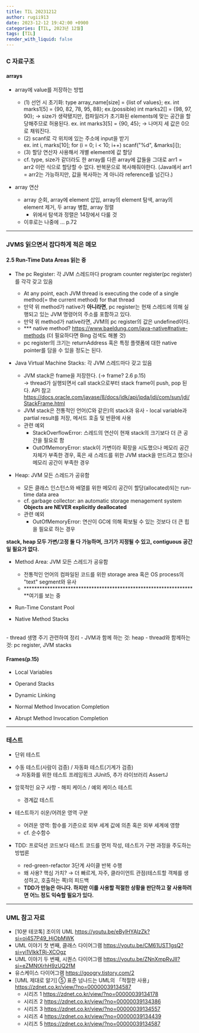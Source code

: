 ```yaml
---
title: TIL 20231212
author: rugii913
date: 2023-12-12 19:42:00 +0900
categories: [TIL, 2023년 12월]
tags: [TIL]
render_with_liquid: false
---
```


### C 자료구조
#### arrays
- array에 value를 저장하는 방법
  - (1) 선언 시 초기화: type array_name[size] = {list of values};
ex. int marks1[5] = {90, 82, 78, 95, 88};
ex.(possible) int marks2[] = {98, 97, 90}; → size가 생략됐지만, 컴파일러가 초기화된 elements에 맞는 공간을 할당해주므로 허용된다.
ex. int marks3[5] = {90, 45}; → 나머지 세 값은 0으로 채워진다.
  - (2) scanf로 각 위치에 있는 주소에 input을 받기  
ex. int i, marks[10]; for (i = 0; i < 10; i++) scanf("%d", &marks[i]);
  - (3) 할당 연산자 사용해서 개별 element에 값 할당
  - cf. type, size가 같더라도 한 array를 다른 array에 값들을 그대로 arr1 = arr2 이런 식으로 할당할 수 없다. 반복문으로 복사해줘야한다. (Java에서 arr1 = arr2는 가능하지만, 값을 복사하는 게 아니라 reference를 넘긴다.)

- array 연산
  - array 순회, array에 element 삽입, array의 element 탐색, array의 element 제거, 두 array 병합, array 정렬
    - 위에서 탐색과 정렬은 14장에서 다룰 것
  - 이후로는 나중에 ... p.72

---

### JVMS 읽으면서 잡다하게 적은 메모
#### 2.5 Run-Time Data Areas 읽는 중
- The pc Register: 각 JVM 스레드마다 program counter register(pc register)를 각각 갖고 있음
  - At any point, each JVM thread is executing the code of a single method(= the current method) for that thread
  - 만약 위 method가 native가 **아니라면**, pc register는 현재 스레드에 의해 실행되고 있는 JVM 명령어의 주소를 포함하고 있다.
  - 만약 위 method가 native라면, JVM의 pc register의 값은 undefined이다.
  - \*\*\* native method? <https://www.baeldung.com/java-native#native-methods> \(더 필요하다면 Bing 검색도 해볼 것\)
  - pc register의 크기는 returnAddress 혹은 특정 플랫폼에 대한 native pointer를 담을 수 있을 정도는 된다.

- Java Virtual Machine Stacks: 각 JVM 스레드마다 갖고 있음
  - JVM stack은 frame을 저장한다. (→  frame? 2.6 p.15)  
→ thread가 실행되면서 call stack으로부터 stack frame이 push, pop 된다. API 참고 <https://docs.oracle.com/javase/8/docs/jdk/api/jpda/jdi/com/sun/jdi/StackFrame.html>
  - JVM stack은 전통적인 언어(C와 같은)의 stack과 유사 - local variable과 partial result를 저장, 메서드 호출 및 반환에 사용
  - 관련 예외
    - StackOverflowError: 스레드의 연산이 현재 stack의 크기보다 더 큰 공간을 필요로 함
    - OutOfMemoryError: stack이 가변이라 확장을 시도했으나 메모리 공간 자체가 부족한 경우, 혹은 새 스레드를 위한 JVM stack을 만드려고 했으나 메모리 공간이 부족한 경우

- Heap: JVM 모든 스레드가 공유함
  - 모든 클래스 인스턴스와 배열를 위한 메모리 공간이 할당(allocated)되는 run-time data area
  - cf. garbage collector: an automatic storage menagement system  
**Objects are NEVER explicitly deallocated**
  - 관련 예외
    - OutOfMemoryError: 연산이 GC에 의해 확보될 수 있는 것보다 더 큰 힙을 필요로 하는 경우

**stack, heap 모두 가변/고정 둘 다 가능하며, 크기가 지정될 수 있고, contiguous 공간일 필요가 없다.**

- Method Area: JVM 모든 스레드가 공유함
  - 전통적인 언어의 컴파일된 코드를 위한 storage area 혹은 OS process의 "text" segment와 유사
  - *******************************************************************여기를 보는 중

- Run-Time Constant Pool

- Native Method Stacks
<br/>
- thread 생명 주기 관련하여 정리
  - JVM과 함께 하는 것: heap
  - thread와 함께하는 것: pc register, JVM stacks

#### Frames(p.15)
- Local Variables

- Operand Stacks

- Dynamic Linking

- Normal Method Invocation Completion

- Abrupt Method Invocation Completion

---

### 테스트
- 단위 테스트 
- 수동 테스트(사람이 검증) / 자동화 테스트(기계가 검증)  
→ 자동화를 위한 테스트 프레임워크 JUnit5, 추가 라이브러리 AssertJ
- 암묵적인 요구 사항 - 해피 케이스 / 예외 케이스 테스트
  - 경계값 테스트
- 테스트하기 쉬운/어려운 영역 구분
  - 어려운 영역: 함수를 기준으로 외부 세계 값에 의존 혹은 외부 세계에 영향
  - cf. 순수함수

- TDD: 프로덕션 코드보다 테스트 코드를 먼저 작성, 테스트가 구현 과정을 주도하는 방법론
  - red-green-refactor 3단계 사이클 반복 수행
  - 왜 사용? 핵심 가치? → 더 빠르게, 자주, 클라이언트 관점(테스트할 객체를 생성하고, 호출하는 쪽)의 피드백
  - **TDD가 만능은 아니다. 하지만 이를 사용할 적절한 상황을 판단하고 잘 사용하려면 어느 정도 익숙할 필요가 있다.**

---

### UML 참고 자료
- [10분 테코톡] 조이의 UML <https://youtu.be/eBylHYAlzZk?si=oi4S7P49_HjObMWK>
- UML 이야기 첫 번째, 클래스 다이어그램 <https://youtu.be/CM61UST1gsQ?si=yi1VlkkTRj-XCOgz>
- UML 이야기 두 번째, 시퀀스 다이어그램 <https://youtu.be/ZNnXmpRvJlI?si=eZMNtXrhH9zUQ2fM>
- 유스케이스 다이어그램 <https://googry.tistory.com/2>
- [UML 제대로 알기] ⑤ 표준 넘나드는 UML의 「적절한 사용」 <https://zdnet.co.kr/view/?no=00000039134587>
  - 시리즈 1 <https://zdnet.co.kr/view/?no=00000039134178>
  - 시리즈 2 <https://zdnet.co.kr/view/?no=00000039134386>
  - 시리즈 3 <https://zdnet.co.kr/view/?no=00000039134557>
  - 시리즈 4 <https://zdnet.co.kr/view/?no=00000039134439>
  - 시리즈 5 <https://zdnet.co.kr/view/?no=00000039134587>